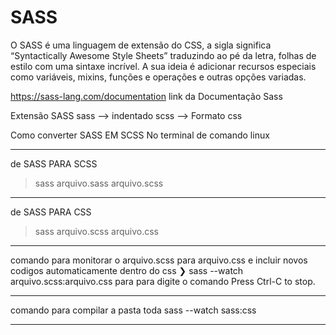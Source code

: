 # SASS
O SASS é uma linguagem de extensão do CSS, a sigla significa “Syntactically Awesome Style Sheets” traduzindo ao pé da letra, folhas de estilo com uma sintaxe incrível. A sua ideia é adicionar recursos especiais como variáveis, mixins, funções e operações e outras opções variadas.

https://sass-lang.com/documentation
link da Documentação Sass

Extensão SASS
sass --> indentado
scss --> Formato css

Como converter SASS EM SCSS No terminal de comando linux
********************************************************
de SASS PARA SCSS
>sass arquivo.sass arquivo.scss
********************************************************
de SASS PARA CSS 
>sass  arquivo.scss arquivo.css
********************************************************
comando para monitorar o arquivo.scss para arquivo.css e incluir novos codigos automaticamente dentro do css
❯ sass --watch arquivo.scss:arquivo.css
para para digite o comando Press Ctrl-C to stop.
**********************************************************
comando para compilar a pasta toda
sass --watch sass:css      
**********************************************************
